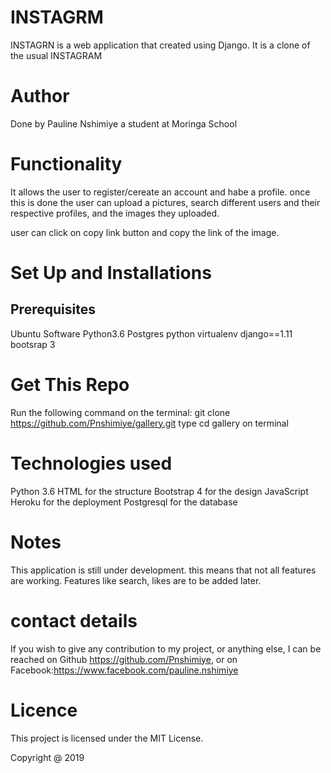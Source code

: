 # INSTAGRM

INSTAGRN is a web application that created using Django. It is a clone of the usual  INSTAGRAM 

# Author

Done by Pauline Nshimiye a student at Moringa School

# Functionality

It allows the  user to register/cereate an account and habe a profile. once this is done the user can upload a pictures, search  different users and their respective profiles, and the images they uploaded.  
 
 

user can click on copy link button and copy the link of the image.


# Set Up and Installations

## Prerequisites

Ubuntu Software
Python3.6
Postgres
python virtualenv
django==1.11
bootsrap 3

# Get This Repo

 Run the following command on the terminal: git clone https://github.com/Pnshimiye/gallery.git
 type cd gallery on terminal

 # Technologies used

Python 3.6
HTML for the structure
Bootstrap 4 for the design
JavaScript
Heroku for the deployment
Postgresql for the database

# Notes

This application is still under development. this  means that not all features are working. Features like search, likes are to be added later.
# contact details

If you wish to give any contribution to my project, or anything else, I can be reached on Github https://github.com/Pnshimiye, or on Facebook:https://www.facebook.com/pauline.nshimiye

# Licence

This project is licensed under the MIT License.



Copyright @ 2019